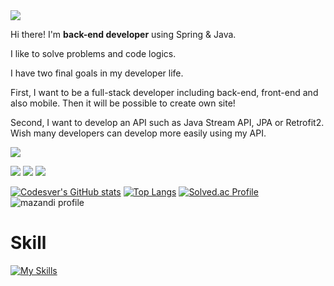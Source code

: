 <img src="https://capsule-render.vercel.app/api?type=waving&color=auto&height=200&section=header&text=Codesver&fontSize=90" />

Hi there! I'm **back-end developer** using Spring & Java.

I like to solve problems and code logics.

I have two final goals in my developer life.

First, I want to be a full-stack developer including back-end, front-end and also mobile. Then it will be possible to create own site!

Second, I want to develop an API such as Java Stream API, JPA or Retrofit2. Wish many developers can develop more easily using my API.

<a href="https://github.com/codesver"><img src="https://hits.seeyoufarm.com/api/count/incr/badge.svg?url=codesver.github.com%2Fseondal&count_bg=%23000000&title_bg=%23000000&icon=github.svg&icon_color=%23E7E7E7&title=GitHub&edge_flat=false)"/></a> 

<a href="https://codesver.github.io/"><img src="https://img.shields.io/badge/Codesver-127CEA?style=for-the-badge&logo=ReadMe&logoColor=white"></a> <a href="https://codesver.gitbook.io/docs"><img src="https://img.shields.io/badge/GitBook-3884FF?style=for-the-badge&logo=GitBook&logoColor=white"></a> <a href="mailto:codesver@gmail.com"><img src="https://img.shields.io/badge/Gmail-ea4335?style=for-the-badge&logo=Gmail&logoColor=white"></a>

[![Codesver's GitHub stats](https://github-readme-stats.vercel.app/api?username=codesver&theme=github_dark_dimmed)](https://github.com/anuraghazra/github-readme-stats)
[![Top Langs](https://github-readme-stats.vercel.app/api/top-langs/?username=codesver&exclude_repo=codesver.github.io&layout=compact&theme=github_dark_dimmed)](https://github.com/anuraghazra/github-readme-stats)
[![Solved.ac Profile](http://mazassumnida.wtf/api/v2/generate_badge?boj=codesver)](https://solved.ac/codesver/)
![mazandi profile](http://mazandi.herokuapp.com/api?handle=codesver&theme=dark)

# Skill

[![My Skills](https://skillicons.dev/icons?i=java,kotlin,spring,androidstudio,mysql,github,idea)](https://skillicons.dev)
